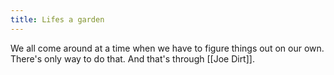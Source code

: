 ```yaml
---
title: Lifes a garden
---
```


We all come around at a time when we have to figure things out on our own. There's only way to do that. And that's through [[Joe Dirt]].